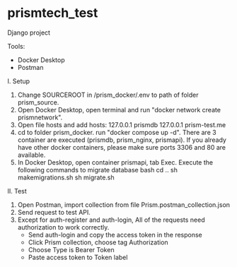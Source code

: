 # prismtech_test
Django project

Tools:
- Docker Desktop
- Postman

I. Setup
1. Change SOURCEROOT in /prism_docker/.env to path of folder prism_source.
2. Open Docker Desktop, open terminal and run "docker network create prismnetwork".
3. Open file hosts and add hosts:
	127.0.0.1 prismdb
	127.0.0.1 prism-test.me
4. cd to folder prism_docker. run "docker compose up -d". There are 3 container are executed (prismdb, prism_nginx, prismapi).
If you already have other docker containers, please make sure ports 3306 and 80 are available.
5. In Docker Desktop, open container prismapi, tab Exec. Execute the following commands to migrate database
	bash
	cd ..
	sh makemigrations.sh
	sh migrate.sh
	
II. Test
1. Open Postman, import collection from file Prism.postman_collection.json
2. Send request to test API.
3. Except for auth-register and auth-login, All of the requests need authorization to work correctly.
	- Send auth-login and copy the access token in the response
	- Click Prism collection, choose tag Authorization
	- Choose Type is Bearer Token
	- Paste access token to Token label
